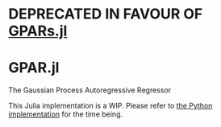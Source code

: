 # DEPRECATED IN FAVOUR OF [GPARs.jl](https://github.com/willtebbutt/GPARs.jl)

# GPAR.jl
The Gaussian Process Autoregressive Regressor

This Julia implementation is a WIP. Please refer to [the Python implementation](https://github.com/wesselb/gpar) for the time being.
